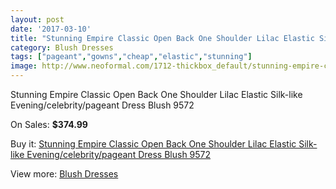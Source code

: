 ```yaml
---
layout: post
date: '2017-03-10'
title: "Stunning Empire Classic Open Back One Shoulder Lilac Elastic Silk-like Evening/celebrity/pageant Dress Blush 9572"
category: Blush Dresses
tags: ["pageant","gowns","cheap","elastic","stunning"]
image: http://www.neoformal.com/1712-thickbox_default/stunning-empire-classic-open-back-one-shoulder-lilac-elastic-silk-like-evening-celebrity-pageant-dress-blush-9572.jpg
---
```

Stunning Empire Classic Open Back One Shoulder Lilac Elastic Silk-like Evening/celebrity/pageant Dress Blush 9572

On Sales: **$374.99**
<a href="https://www.neoformal.com/en/blush-dresses/616-stunning-empire-classic-open-back-one-shoulder-lilac-elastic-silk-like-evening-celebrity-pageant-dress-blush-9572.html"><amp-img layout="responsive" width="600" height="600" src="//www.neoformal.com/1712-thickbox_default/stunning-empire-classic-open-back-one-shoulder-lilac-elastic-silk-like-evening-celebrity-pageant-dress-blush-9572.jpg" alt="Stunning Empire Classic Open Back One Shoulder Lilac Elastic Silk-like Evening/celebrity/pageant Dress Blush 9572 0" /></a>
<a href="https://www.neoformal.com/en/blush-dresses/616-stunning-empire-classic-open-back-one-shoulder-lilac-elastic-silk-like-evening-celebrity-pageant-dress-blush-9572.html"><amp-img layout="responsive" width="600" height="600" src="//www.neoformal.com/1713-thickbox_default/stunning-empire-classic-open-back-one-shoulder-lilac-elastic-silk-like-evening-celebrity-pageant-dress-blush-9572.jpg" alt="Stunning Empire Classic Open Back One Shoulder Lilac Elastic Silk-like Evening/celebrity/pageant Dress Blush 9572 1" /></a>
<a href="https://www.neoformal.com/en/blush-dresses/616-stunning-empire-classic-open-back-one-shoulder-lilac-elastic-silk-like-evening-celebrity-pageant-dress-blush-9572.html"><amp-img layout="responsive" width="600" height="600" src="//www.neoformal.com/1714-thickbox_default/stunning-empire-classic-open-back-one-shoulder-lilac-elastic-silk-like-evening-celebrity-pageant-dress-blush-9572.jpg" alt="Stunning Empire Classic Open Back One Shoulder Lilac Elastic Silk-like Evening/celebrity/pageant Dress Blush 9572 2" /></a>

Buy it: [Stunning Empire Classic Open Back One Shoulder Lilac Elastic Silk-like Evening/celebrity/pageant Dress Blush 9572](https://www.neoformal.com/en/blush-dresses/616-stunning-empire-classic-open-back-one-shoulder-lilac-elastic-silk-like-evening-celebrity-pageant-dress-blush-9572.html "Stunning Empire Classic Open Back One Shoulder Lilac Elastic Silk-like Evening/celebrity/pageant Dress Blush 9572")

View more: [Blush Dresses](https://www.neoformal.com/en/7-blush-dresses "Blush Dresses")